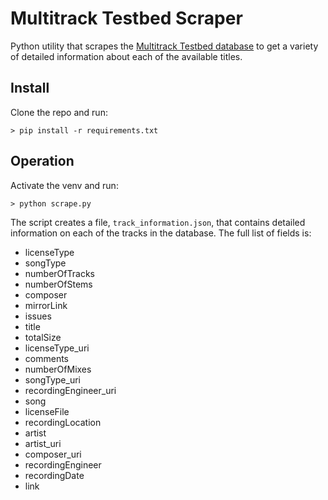 # Multitrack Testbed Scraper
Python utility that scrapes the [Multitrack Testbed database](http://multitrack.eecs.qmul.ac.uk/) to get a variety of detailed information about each of the available titles.

## Install
Clone the repo and run:
```
> pip install -r requirements.txt
```

## Operation
Activate the venv and run:
```
> python scrape.py
```
The script creates a file, `track_information.json`, that contains detailed information on each of the tracks in the database. The full list of fields is:
* licenseType
* songType
* numberOfTracks
* numberOfStems
* composer
* mirrorLink
* issues
* title
* totalSize
* licenseType_uri
* comments
* numberOfMixes
* songType_uri
* recordingEngineer_uri
* song
* licenseFile
* recordingLocation
* artist
* artist_uri
* composer_uri
* recordingEngineer
* recordingDate
* link